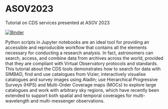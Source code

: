 # ASOV2023
Tutorial on CDS services presented at ASOV 2023

[![Binder](https://mybinder.org/badge_logo.svg)](https://mybinder.org/v2/gh/samodeo/ASOV2023/HEAD?labpath=https%3A%2F%2Fgithub.com%2Fsamodeo%2FASOV2023%2Fblob%2Fmain%2FCDS_VO_services_in_python_notebooks.ipynb)

Python scripts in Jupyter notebooks are an ideal tool for providing an accessible and reproducible workflow that contains all the elements necessary for conducting a research analysis. In fact, astronomers can search, access, and combine data from archives across the world, provided that they are compliant with Virtual Observatory protocols and standards. This tutorial about the CDS tools demonstrates how to search for data with SIMBAD, find and use catalogues from Vizier, interactively visualise catalogues and survey images using Aladin; use Hierarchical Progressive Surveys (HiPS) and Multi-Order Coverage maps (MOCs) to explore large catalogues and work with arbitrary sky regions, which have recently been extended to support both spatial and temporal coverages for multi-wavelength and multi-messenger observations.

